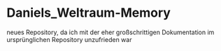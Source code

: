 # Daniels_Weltraum-Memory
 neues Repository, da ich mit der eher großschrittigen Dokumentation im ursprünglichen Repository unzufrieden war
